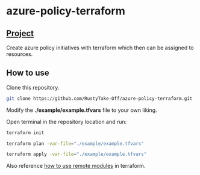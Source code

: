 # azure-policy-terraform

## [Project](https://github.com/RustyTake-Off/projects)

Create azure policy initiatives with terraform which then can be assigned to resources.

## How to use

Clone this repository.

```bash
git clone https://github.com/RustyTake-Off/azure-policy-terraform.git
```

Modify the <b>./example/example.tfvars</b> file to your own liking.


Open terminal in the repository location and run:

```bash
terraform init
```

```bash
terraform plan -var-file="./example/example.tfvars"
```

```bash
terraform apply -var-file="./example/example.tfvars"
```

Also reference [how to use remote modules](https://developer.hashicorp.com/terraform/language/modules/sources) in terraform.
